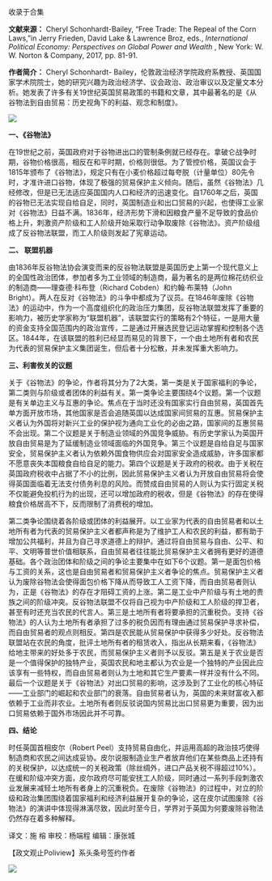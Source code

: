 

收录于合集

**文献来源：** Cheryl Schonhardt-Bailey, “Free Trade: The Repeal of the Corn
Laws,”in Jerry Frieden, David Lake & Lawrence Broz, eds., _International
Political Economy: Perspectives on Global Power and Wealth_ , New York: W. W.
Norton & Company, 2017, pp. 81-91.

  

 **作者简介：** Cheryl Schonhardt-
Bailey，伦敦政治经济学院政府系教授、英国国家学术院院士，她的研究兴趣为政治经济学、议会政治、政治审议以及定量文本分析。她发表了许多有关19世纪英国贸易政策的书籍和文章，其中最著名的是《从谷物法到自由贸易：历史视角下的利益、观念和制度》。

![](/images/353/2.jpeg)

  

  

 **一、《谷物法》**

  

在19世纪之前，英国政府对于谷物进出口的管制条例就已经存在。拿破仑战争时期，谷物价格很高，相反在和平时期，价格则很低。为了管控价格，英国议会于1815年颁布了《谷物法》，规定只有在小麦价格超过每夸脱（计量单位）80先令时，才准许进口谷物，体现了极强的贸易保护主义倾向。随后，虽然《谷物法》几经修改，但是已无法适应英国国内人口和经济的迅速变化。自1760年之后，英国的谷物已无法实现自给自足，同时，英国制造业和出口贸易的兴起，也使得工业家对《谷物法》日益不满。1836年，经济形势下滑和因粮食产量不足导致的食品价格上升，刺激资产阶级和工人阶级开始采取行动争取废除《谷物法》。资产阶级组成了反谷物法联盟，而工人阶级则发起了宪章运动。  

  

 **二、 联盟机器**

  

由1836年反谷物法协会演变而来的反谷物法联盟是英国历史上第一个现代意义上的全国性政治团体，参加者多为工业领域的制造商，最为著名的是两位棉花纺织业的制造商——理查德·科布登（Richard
Cobden）和约翰·布莱特（John
Bright）。两人在反对《谷物法》的斗争中都成为了议员。在1846年废除《谷物法》的运动中，作为一个高度组织化的政治压力集团，反谷物法联盟发挥了重要的影响力，被历史学家称为“联盟机器”，该联盟实行的策略有2个特征，一是用大量的资金支持全国范围内的政治宣传，二是通过开展选民登记运动掌握和控制各个选区。1844年，在该联盟的胜利已经显而易见的背景下，一个由土地所有者和农民为代表的贸易保护主义集团诞生，但后者十分松散，并未发挥重大影响力。

  

 **三、利害攸关的议题**

  

关于《谷物法》的争论，作者将其分为了2大类，第一类是关于国家福利的争论，第二类则与阶级或者团体的利益有关。第一类争论主要围绕4个议题。第一个议题是有关单边主义与互惠的争论。焦点在于当时还没有国家实行自由贸易，英国首先单方面开放市场，其他国家是否会追随英国以达成国家间贸易的互惠。贸易保护主义者认为外国将对新兴工业的保护视为通向工业化的必由之路，国家间的互惠贸易不会出现。第二个议题是关于制造业领域的外国竞争威胁。有历史学家认为英国开放自由贸易是为了延缓制造业领域面临的外国竞争。第三个议题是自给自足与国家安全，贸易保护主义者认为依赖外国食物供应会对国家安全造成威胁，许多国家都不愿意丧失本国粮食自给自足的能力。第四个议题是关于政府的税收。由于关税在英国政府税收中占据了不小的比例，因此贸易保护主义者认为开放自由贸易将会使得英国面临着无法支付债务利息的风险。而赞成自由贸易的人则认为实行固定关税不仅能避免投机行为的出现，还可以增加政府的税收，但是《谷物法》的存在使得粮食价格居高不下，反而限制了消费税的增加。

  

第二类争论围绕着各阶级或团体的利益展开。以工业家为代表的自由贸易者和以土地所有者为代表的贸易保护主义者都声称是为了维护工人和农民的利益，都有助于增加公共福利，并且为自己寻求道德上的辩护。通过将自由贸易与自由、公平、和平、文明等普世价值相联系，自由贸易者往往能比贸易保护主义者拥有更好的道德基础。各个政治团体和阶级之间的争论主要集中在如下6个议题。第一是面包价格与工资的关系，这也是自由贸易者和贸易保护主义者争论的焦点。贸易保护主义者认为废除谷物法会使得面包价格下降从而导致工人工资下降，而自由贸易者则认为，正是《谷物法》的存在才阻碍工资的上涨。第二是工业中产阶级与有土地的贵族之间的阶级冲突。反谷物法联盟不仅将自己视为中产阶级和工人阶级的捍卫者，甚至有时还充当农民的代言人。第三是土地所有者将要承担的沉重税负。支持《谷物法》的人认为土地所有者承担了过多的税负因而有理由通过贸易保护寻求补偿，而自由贸易者的观点则相反。第四是农民能从贸易保护中获得多少好处。反谷物法联盟站在农民的角度，批评土地所有者的租赁收入，指出从长期来看，《谷物法》给地主带来的好处多于农民，而贸易保护主义者则予以反驳。第五是关于农业是否是一个值得保护的独特产业，英国农民和地主都认为农业是一个独特的产业因此应该享有一些特权，而自由贸易者则认为土地和其它生产要素一样并没有什么不同。最后一个议题是关于《谷物法》对出口贸易的影响，这涉及到了工业化的核心特征——工业部门的崛起和农业部门的衰落。自由贸易者认为，英国的未来财富收入都依赖于工业而非农业。土地所有者则反驳说国内贸易比出口贸易更为重要，因为出口贸易依赖于国外市场因此并不可靠。

  

 **四、结论**

时任英国首相皮尔（Robert
Peel）支持贸易自由化，并运用高超的政治技巧使得制造商和农民之间达成妥协。皮尔说服制造业生产者放弃他们在某些商品上还持有的关税保护，以达成统一的关税政策（除丝绸外，进口产品关税不得超过10%）。在缓和阶级冲突方面，皮尔政府尽可能安抚工人阶级，同时通过一系列手段刺激农业发展来减轻土地所有者身上的沉重税负。在废除《谷物法》的过程中，对立的阶级和政治集团围绕着国家福利和经济利益展开复杂的争论，这在皮尔试图废除《谷物法》的演讲中体现得淋漓尽致，因此时至今日，学界对于英国为何要废除谷物法仍然存在着多种解释。

  

  

译文：施 榕 审校：杨端程 编辑：康张城

【政文观止Poliview】系头条号签约作者

  

![](/images/353/3.jpeg)

  

